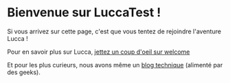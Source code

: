 # Bienvenue sur LuccaTest !

Si vous arrivez sur cette page, c'est que vous tentez de rejoindre l'aventure Lucca !

Pour en savoir plus sur Lucca, [jettez un coup d'oeil sur welcome](https://www.welcometothejungle.com/fr/companies/lucca/team)

Et pour les plus curieurs, nous avons même un [blog technique](https://blog.lucca.io/) (alimenté par des geeks).
